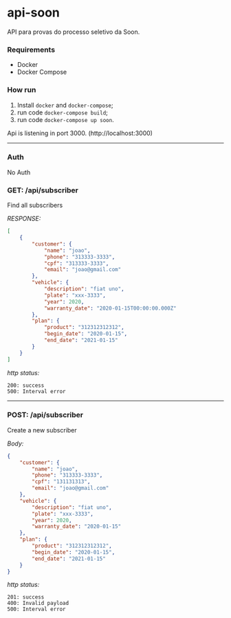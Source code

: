 # api-soon
API para provas do processo seletivo da Soon.

### Requirements

- Docker
- Docker Compose

### How run

1) Install `docker` and `docker-compose`;
2) run code `docker-compose build`;
3) run code `docker-compose up soon`.

Api is listening in port 3000. (http://localhost:3000)

---

### Auth

No Auth

### GET: /api/subscriber

Find all subscribers

*RESPONSE:*
```json
[
    {
        "customer": {
            "name": "joao",
            "phone": "313333-3333",
            "cpf": "313333-3333",
            "email": "joao@gmail.com"
        },
        "vehicle": {
            "description": "fiat uno",
            "plate": "xxx-3333",
            "year": 2020,
            "warranty_date": "2020-01-15T00:00:00.000Z"
        },
        "plan": {
            "product": "312312312312",
            "begin_date": "2020-01-15",
            "end_date": "2021-01-15"
        }
    }
]
```

*http status:*

    200: success
    500: Interval error

----

### POST: /api/subscriber

Create a new subscriber

*Body:*
```json
{
	"customer": {
		"name": "joao",
		"phone": "313333-3333",
		"cpf": "131131313",
		"email": "joao@gmail.com"
	},
	"vehicle": {
		"description": "fiat uno",
		"plate": "xxx-3333",
		"year": 2020,
		"warranty_date": "2020-01-15"
	},
	"plan": {
		"product": "312312312312",
		"begin_date": "2020-01-15",
		"end_date": "2021-01-15"
	}
}
```

*http status:*

    201: success
    400: Invalid payload
    500: Interval error